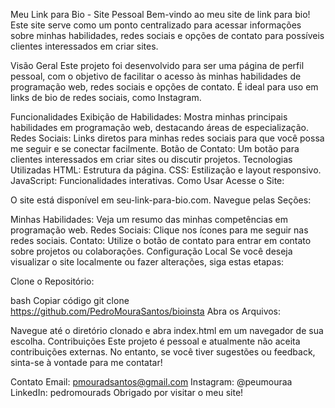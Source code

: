 Meu Link para Bio - Site Pessoal
Bem-vindo ao meu site de link para bio! Este site serve como um ponto centralizado para acessar informações sobre minhas habilidades, redes sociais e opções de contato para possíveis clientes interessados em criar sites.

Visão Geral
Este projeto foi desenvolvido para ser uma página de perfil pessoal, com o objetivo de facilitar o acesso às minhas habilidades de programação web, redes sociais e opções de contato. É ideal para uso em links de bio de redes sociais, como Instagram.

Funcionalidades
Exibição de Habilidades: Mostra minhas principais habilidades em programação web, destacando áreas de especialização.
Redes Sociais: Links diretos para minhas redes sociais para que você possa me seguir e se conectar facilmente.
Botão de Contato: Um botão para clientes interessados em criar sites ou discutir projetos.
Tecnologias Utilizadas
HTML: Estrutura da página.
CSS: Estilização e layout responsivo.
JavaScript: Funcionalidades interativas.
Como Usar
Acesse o Site:

O site está disponível em seu-link-para-bio.com.
Navegue pelas Seções:

Minhas Habilidades: Veja um resumo das minhas competências em programação web.
Redes Sociais: Clique nos ícones para me seguir nas redes sociais.
Contato: Utilize o botão de contato para entrar em contato sobre projetos ou colaborações.
Configuração Local
Se você deseja visualizar o site localmente ou fazer alterações, siga estas etapas:

Clone o Repositório:

bash
Copiar código
git clone https://github.com/PedroMouraSantos/bioinsta
Abra os Arquivos:

Navegue até o diretório clonado e abra index.html em um navegador de sua escolha.
Contribuições
Este projeto é pessoal e atualmente não aceita contribuições externas. No entanto, se você tiver sugestões ou feedback, sinta-se à vontade para me contatar!

Contato
Email: pmouradsantos@gmail.com
Instagram: @peumouraa
LinkedIn: pedromourads
Obrigado por visitar o meu site!

